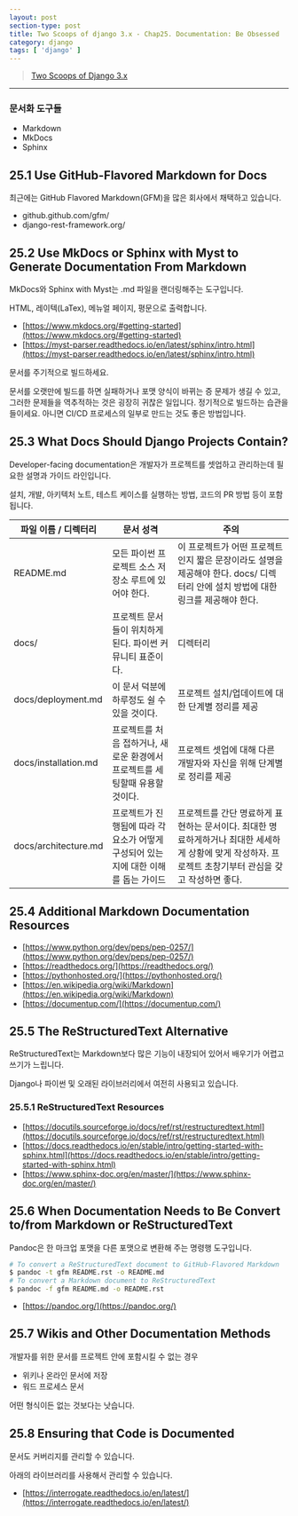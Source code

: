 ```yaml
---
layout: post
section-type: post
title: Two Scoops of django 3.x - Chap25. Documentation: Be Obsessed
category: django
tags: [ 'django' ]
---
```


> [Two Scoops of Django 3.x](https://www.feldroy.com/books/two-scoops-of-django-3-x)
 
---

### 문서화 도구들

- Markdown
- MkDocs
- Sphinx

## 25.1 Use GitHub-Flavored Markdown for Docs

최근에는 GitHub Flavored Markdown(GFM)을 많은 회사에서 채택하고 있습니다.

- github.github.com/gfm/
- django-rest-framework.org/

## 25.2 Use MkDocs or Sphinx with Myst to Generate Documentation From Markdown

MkDocs와 Sphinx with Myst는 .md 파일을 랜더링해주는 도구입니다.

HTML, 레이텍(LaTex), 메뉴얼 페이지, 평문으로 출력합니다.

- [https://www.mkdocs.org/#getting-started](https://www.mkdocs.org/#getting-started)
- [https://myst-parser.readthedocs.io/en/latest/sphinx/intro.html](https://myst-parser.readthedocs.io/en/latest/sphinx/intro.html)

문서를 주기적으로 빌드하세요.

문서를 오랫만에 빌드를 하면 실패하거나 포맷 양식이 바뀌는 증 문제가 생길 수 있고, 그러한 문제들을 역추적하는 것은 굉장히 귀찮은 일입니다. 정기적으로 빌드하는 습관을 들이세요. 아니면 CI/CD 프로세스의 일부로 만드는 것도 좋은 방법입니다.

## 25.3 What Docs Should Django Projects Contain?

Developer-facing documentation은 개발자가 프로젝트를 셋업하고 관리하는데 필요한 설명과 가이드 라인입니다.

설치, 개발, 아키텍처 노트, 테스트 케이스를 실행하는 방법, 코드의 PR 방법 등이 포함됩니다.

파일 이름 / 디렉터리 | 문서 성격 | 주의
---|---|---
README.md | 모든 파이썬 프로젝트 소스 저장소 루트에 있어야 한다. | 이 프로젝트가 어떤 프로젝트인지 짧은 문장이라도 설명을 제공해야 한다. docs/ 디렉터리 안에 설치 방법에 대한 링크를 제공해야 한다.
docs/ | 프로젝트 문서들이 위치하게 된다. 파이썬 커뮤니티 표준이다. | 디렉터리
docs/deployment.md | 이 문서 덕분에 하루정도 쉴 수 있을 것이다. | 프로젝트 설치/업데이트에 대한 단계별 정리를 제공
docs/installation.md | 프로젝트를 처음 접하거나, 새로운 환경에서 프로젝트를 세팅할때 유용할 것이다. | 프로젝트 셋업에 대해 다른 개발자와 자신을 위해 단계별로 정리를 제공
docs/architecture.md | 프로젝트가 진행됨에 따라 각 요소가 어떻게 구성되어 있는지에 대한 이해를 돕는 가이드 | 프로젝트를 간단 명료하게 표현하는 문서이다. 최대한 명료하게하거나 최대한 세세하게 상황에 맞게 작성하자. 프로젝트 초창기부터 관심을 갖고 작성하면 좋다.

## 25.4 Additional Markdown Documentation Resources

- [https://www.python.org/dev/peps/pep-0257/](https://www.python.org/dev/peps/pep-0257/)
- [https://readthedocs.org/](https://readthedocs.org/)
- [https://pythonhosted.org/](https://pythonhosted.org/)
- [https://en.wikipedia.org/wiki/Markdown](https://en.wikipedia.org/wiki/Markdown)
- [https://documentup.com/](https://documentup.com/)

## 25.5 The ReStructuredText Alternative

ReStructuredText는 Markdown보다 많은 기능이 내장되어 있어서 배우기가 어렵고 쓰기가 느립니다.

Django나 파이썬 및 오래된 라이브러리에서 여전히 사용되고 있습니다.

### 25.5.1 ReStructuredText Resources

- [https://docutils.sourceforge.io/docs/ref/rst/restructuredtext.html](https://docutils.sourceforge.io/docs/ref/rst/restructuredtext.html)
- [https://docs.readthedocs.io/en/stable/intro/getting-started-with-sphinx.html](https://docs.readthedocs.io/en/stable/intro/getting-started-with-sphinx.html)
- [https://www.sphinx-doc.org/en/master/](https://www.sphinx-doc.org/en/master/)

## 25.6 When Documentation Needs to Be Convert to/from Markdown or ReStructuredText

Pandoc은 한 마크업 포맷을 다른 포맷으로 변환해 주는 명령행 도구입니다.

```bash
# To convert a ReStructuredText document to GitHub-Flavored Markdown
$ pandoc -t gfm README.rst -o README.md
# To convert a Markdown document to ReStructuredText 
$ pandoc -f gfm README.md -o README.rst
```

- [https://pandoc.org/](https://pandoc.org/)

## 25.7 Wikis and Other Documentation Methods

개발자를 위한 문서를 프로젝트 안에 포함시킬 수 없는 경우

- 위키나 온라인 문서에 저장
- 워드 프로세스 문서

어떤 형식이든 없는 것보다는 낫습니다.

## 25.8 Ensuring that Code is Documented

문서도 커버리지를 관리할 수 있습니다.

아래의 라이브러리를 사용해서 관리할 수 있습니다.

- [https://interrogate.readthedocs.io/en/latest/](https://interrogate.readthedocs.io/en/latest/)

